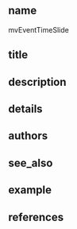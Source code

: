 ## name
mvEventTimeSlide
## title
## description
## details
## authors
## see_also
## example
## references
